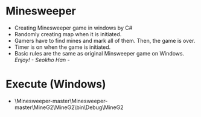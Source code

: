 # Minesweeper
* Creating Minesweeper game in windows by C#  
* Randomly creating map when it is initiated. 
* Gamers have to find mines and mark all of them. Then, the game is over. 
* Timer is on when the game is initiated.
* Basic rules are the same as original Minsweeper game on Windows.
_Enjoy!  - Seokho Han -_


# Execute (Windows)
* \Minesweeper-master\Minesweeper-master\MineG2\MineG2\bin\Debug\MineG2
